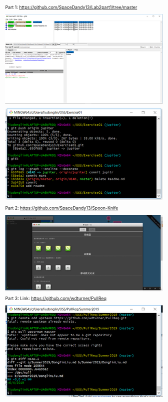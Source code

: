 Part 1:
https://github.com/SpaceDandy13/Lab2part1/tree/master

![gitk.png](gitk.png)

![git_log.png](git_log.png)

Part 2:
https://github.com/SpaceDandy13/Spoon-Knife

![game_4.png](game_4.png)

Part 3:
Link: https://github.com/wdturner/PullReq

![diff.png](diff.png)
